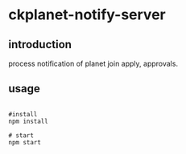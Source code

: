 # ckplanet-notify-server

## introduction
process notification of planet join apply, approvals.

## usage

```shell

#install
npm install

# start 
npm start
```